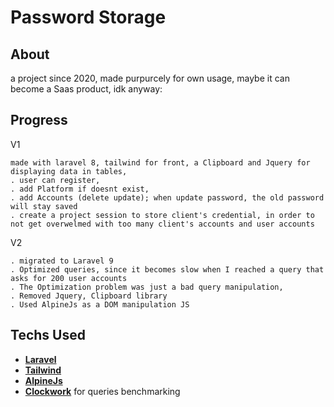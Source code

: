 # Password Storage

## About 

a project since 2020, made purpurcely for own usage, maybe it can become a Saas product, idk anyway:

## Progress

V1
```
made with laravel 8, tailwind for front, a Clipboard and Jquery for displaying data in tables,
. user can register, 
. add Platform if doesnt exist, 
. add Accounts (delete update); when update password, the old password will stay saved
. create a project session to store client's credential, in order to not get overwelmed with too many client's accounts and user accounts
```

V2 
```
. migrated to Laravel 9
. Optimized queries, since it becomes slow when I reached a query that asks for 200 user accounts
. The Optimization problem was just a bad query manipulation, 
. Removed Jquery, Clipboard library 
. Used AlpineJs as a DOM manipulation JS 
```



## Techs Used

- **[Laravel](https://laravel.com)**
- **[Tailwind](https://tailwindcss.com)**
- **[AlpineJs](https://alpinejs.dev)**
- **[Clockwork](https://github.com/itsgoingd/clockwork)** for queries benchmarking

